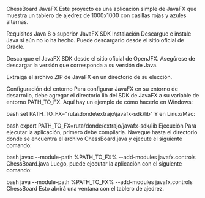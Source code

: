 ChessBoard JavaFX
Este proyecto es una aplicación simple de JavaFX que muestra un tablero de ajedrez de 1000x1000 con casillas rojas y azules alternas.

Requisitos
Java 8 o superior
JavaFX SDK
Instalación
Descargue e instale Java si aún no lo ha hecho. Puede descargarlo desde el sitio oficial de Oracle.

Descargue el JavaFX SDK desde el sitio oficial de OpenJFX. Asegúrese de descargar la versión que corresponda a su versión de Java.

Extraiga el archivo ZIP de JavaFX en un directorio de su elección.

Configuración del entorno
Para configurar JavaFX en su entorno de desarrollo, debe agregar el directorio lib del SDK de JavaFX a su variable de entorno PATH_TO_FX. Aquí hay un ejemplo de cómo hacerlo en Windows:

bash
set PATH_TO_FX="ruta\donde\extrajo\javafx-sdk\lib"
Y en Linux/Mac:

bash
export PATH_TO_FX=ruta/donde/extrajo/javafx-sdk/lib
Ejecución
Para ejecutar la aplicación, primero debe compilarla. Navegue hasta el directorio donde se encuentra el archivo ChessBoard.java y ejecute el siguiente comando:

bash
javac --module-path %PATH_TO_FX% --add-modules javafx.controls ChessBoard.java
Luego, puede ejecutar la aplicación con el siguiente comando:

bash
java --module-path %PATH_TO_FX% --add-modules javafx.controls ChessBoard
Esto abrirá una ventana con el tablero de ajedrez.
